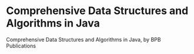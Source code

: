 # Comprehensive Data Structures and Algorithms in Java
Comprehensive Data Structures and Algorithms in Java, by BPB Publications
